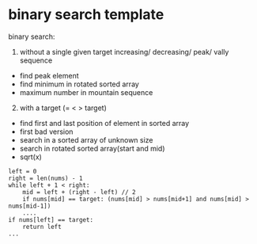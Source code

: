 # binary search template



binary search:

 1. without a single given target increasing/ decreasing/ peak/ vally sequence 

* find peak element 
* find minimum in rotated sorted array 
* maximum number in mountain sequence

2. with a target \(= &lt; &gt; target\)

* find first and last position of element in sorted array
* first bad version
* search in a sorted array of unknown size
* search in rotated sorted array\(start and mid\)
* sqrt\(x\)

```text
left = 0
right = len(nums) - 1
while left + 1 < right:
    mid = left + (right - left) // 2
    if nums[mid] == target: (nums[mid] > nums[mid+1] and nums[mid] > nums[mid-1])
    ....
if nums[left] == target:
    return left
...
```

